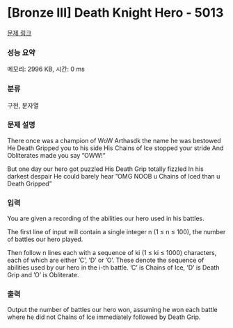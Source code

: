 # [Bronze III] Death Knight Hero - 5013 

[문제 링크](https://www.acmicpc.net/problem/5013) 

### 성능 요약

메모리: 2996 KB, 시간: 0 ms

### 분류

구현, 문자열

### 문제 설명

<p>There once was a champion of WoW Arthasdk the name he was bestowed He Death Gripped you to his side His Chains of Ice stopped your stride And Obliterates made you say ”OWW!”</p>

<p>But one day our hero got puzzled His Death Grip totally fizzled In his darkest despair He could barely hear ”OMG NOOB u Chains of Iced than u Death Gripped”</p>

### 입력 

 <p>You are given a recording of the abilities our hero used in his battles.</p>

<p>The first line of input will contain a single integer n (1 ≤ n ≤ 100), the number of battles our hero played.</p>

<p>Then follow n lines each with a sequence of ki (1 ≤ ki ≤ 1000) characters, each of which are either ’C’, ’D’ or ’O’. These denote the sequence of abilities used by our hero in the i-th battle. ’C’ is Chains of Ice, ’D’ is Death Grip and ’O’ is Obliterate.</p>

### 출력 

 <p>Output the number of battles our hero won, assuming he won each battle where he did not Chains of Ice immediately followed by Death Grip.</p>

